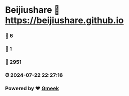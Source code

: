 # Beijiushare :link: https://beijiushare.github.io 
### :page_facing_up: [6](https://beijiushare.github.io/tag.html) 
### :speech_balloon: 1 
### :hibiscus: 2951 
### :alarm_clock: 2024-07-22 22:27:16 
### Powered by :heart: [Gmeek](https://github.com/Meekdai/Gmeek)
